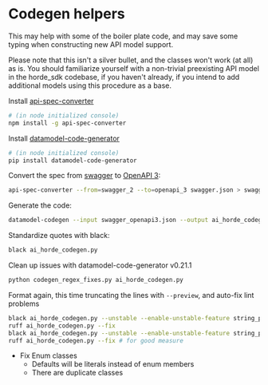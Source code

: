 # Codegen helpers

This may help with some of the boiler plate code, and may save some typing when constructing new API model support.

Please note that this isn't a silver bullet, and the classes won't work (at all) as is. You should familiarize yourself with a non-trivial preexisting API model in the horde_sdk codebase, if you haven't already, if you intend to add additional models using this procedure as a base.

Install [api-spec-converter](https://github.com/LucyBot-Inc/api-spec-converter)
```bash
# (in node initialized console)
npm install -g api-spec-converter
```

Install [datamodel-code-generator](https://github.com/koxudaxi/datamodel-code-generator)

```bash
# (in node initialized console)
pip install datamodel-code-generator
```

Convert the spec from [swagger](https://swagger.io/specification/v2/) to [OpenAPI 3](https://swagger.io/specification/):

```bash
api-spec-converter --from=swagger_2 --to=openapi_3 swagger.json > swagger_openapi3.json
```

Generate the code:
```bash
datamodel-codegen --input swagger_openapi3.json --output ai_horde_codegen.py --output-model-type pydantic_v2.BaseModel --use-union-operator --field-constraints
```

Standardize quotes with black:
```bash
black ai_horde_codegen.py
```

Clean up issues with datamodel-code-generator v0.21.1
```bash
python codegen_regex_fixes.py ai_horde_codegen.py
```

Format again, this time truncating the lines with `--preview`, and auto-fix lint problems
```bash
black ai_horde_codegen.py --unstable --enable-unstable-feature string_processing
ruff ai_horde_codegen.py --fix
black ai_horde_codegen.py --unstable --enable-unstable-feature string_processing # for good measure
ruff ai_horde_codegen.py --fix # for good measure
```

* Fix Enum classes
  * Defaults will be literals instead of enum members
  * There are duplicate classes
